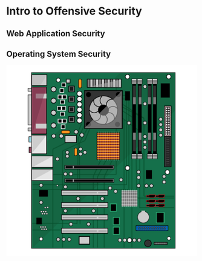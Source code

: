# Intro to Offensive Security

## Web Application Security

## Operating System Security 

![2](./media/2-board.png)

